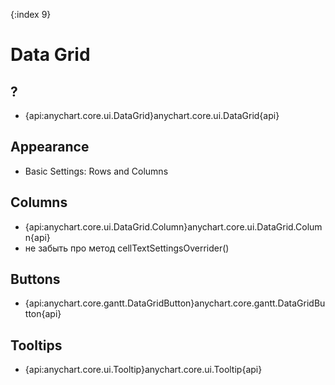 {:index 9}
# Data Grid

## ?

* {api:anychart.core.ui.DataGrid}anychart.core.ui.DataGrid{api}

## Appearance

* Basic Settings: Rows and Columns

## Columns

* {api:anychart.core.ui.DataGrid.Column}anychart.core.ui.DataGrid.Column{api}
* не забыть про метод cellTextSettingsOverrider()

## Buttons

* {api:anychart.core.gantt.DataGridButton}anychart.core.gantt.DataGridButton{api}

## Tooltips

* {api:anychart.core.ui.Tooltip}anychart.core.ui.Tooltip{api}